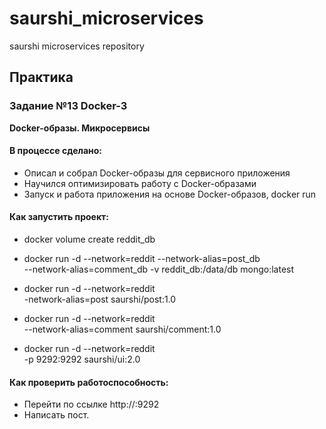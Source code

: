 # saurshi_microservices
saurshi microservices repository

## Практика
### Задание №13 Docker-3
**Docker-образы. Микросервисы**

#### В процессе сделано:
* Описал и собрал Docker-образы для сервисного приложения
* Научился оптимизировать работу с Docker-образами
* Запуск и работа приложения на основе Docker-образов, docker run

#### Как запустить проект:
* docker volume create reddit_db

* docker run -d --network=reddit --network-alias=post_db \
	--network-alias=comment_db -v reddit_db:/data/db mongo:latest
* docker run -d --network=reddit \
	-network-alias=post saurshi/post:1.0
* docker run -d --network=reddit \
	--network-alias=comment saurshi/comment:1.0
* docker run -d --network=reddit \
	-p 9292:9292 saurshi/ui:2.0

#### Как проверить работоспособность:
* Перейти по ссылке http://<docker-host-ip>:9292
* Написать пост.
